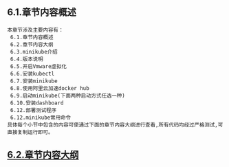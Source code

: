 
## 6.1.章节内容概述
    本章节涉及主要内容有：
     6.1.章节内容概述
     6.2.章节内容大纲
     6.3.minikube介绍
     6.4.版本说明
     6.5.开启Vmware虚拟化
     6.6.安装kubectl
     6.7.安装minikube
     6.8.使用阿里云加速docker hub
     6.9.启动minikube(下面两种启动方式任选一种)
     6.10.安装dashboard
     6.12.部署测试程序
     6.12.minikube常用命令
	具体每个小节中包含的内容可使通过下面的章节内容大纲进行查看,所有代码均经过严格测试,可直接复制运行即可。

## <a href="/enhance/markmap/environment/centos/centos7/chapter/centos7-outline5-chapter6.html" target="_blank">6.2.章节内容大纲</a>

<Markmap localtion="/enhance/markmap/environment/centos/centos7/chapter/centos7-outline5-chapter6.html" height="500rem"/>


